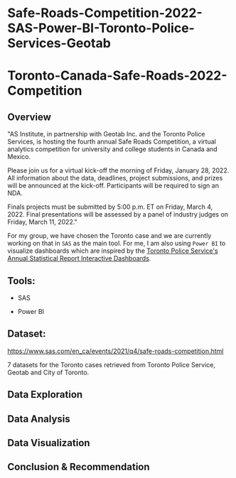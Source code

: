 # Safe-Roads-Competition-2022-SAS-Power-BI-Toronto-Police-Services-Geotab

# Toronto-Canada-Safe-Roads-2022-Competition

## Overview

"AS Institute, in partnership with Geotab Inc. and the Toronto Police Services, is hosting the fourth annual Safe Roads Competition, a virtual analytics competition for university and college students in Canada and Mexico.

Please join us for a virtual kick-off the morning of Friday, January 28, 2022. All information about the data, deadlines, project submissions, and prizes will be announced at the kick-off. Participants will be required to sign an NDA.

Finals projects must be submitted by 5:00 p.m. ET on Friday, March 4, 2022. Final presentations will be assessed by a panel of industry judges on Friday, March 11, 2022."

For my group, we have chosen the Toronto case and we are currently working on that in `SAS` as the main tool. For me, I am also using `Power BI` to visualize dashboards which are inspired by the [Toronto Police Service's Annual Statistical Report Interactive Dashboards](https://data.torontopolice.on.ca/pages/asr-analytics).

## Tools:

- SAS

- Power BI

## Dataset:

https://www.sas.com/en_ca/events/2021/q4/safe-roads-competition.html

7 datasets for the Toronto cases retrieved from Toronto Police Service, Geotab and City of Toronto. 

## Data Exploration

## Data Analysis

## Data Visualization

## Conclusion & Recommendation

